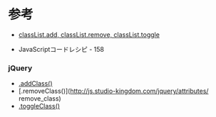 # 参考

- [classList.add, classList.remove, classList.toggle](https://developer.mozilla.org/ja/docs/Web/API/Element/classList)  

- JavaScriptコードレシピ - 158  
  
### jQuery
- [.addClass()](http://js.studio-kingdom.com/jquery/attributes/add_class)  
- [.removeClass()](http://js.studio-kingdom.com/jquery/attributes/  remove_class)  
- [.toggleClass()](http://js.studio-kingdom.com/jquery/attributes/toggle_class)  
